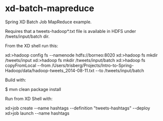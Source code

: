 xd-batch-mapreduce
==================

Spring XD Batch Job MapReduce example.

Requires that a tweets-hadoop*.txt file is available in HDFS under /twets/input/batch dir.

From the XD shell run this:

xd:>hadoop config fs --namenode hdfs://borneo:8020
xd:>hadoop fs mkdir /tweets/input
xd:>hadoop fs mkdir /tweets/input/batch
xd:>hadoop fs copyFromLocal --from /Users/trisberg/Projects/Intro-to-Spring-Hadoop/data/hadoop-tweets_2014-08-11.txt --to /tweets/input/batch

Build with:

$ mvn clean package install

Run from XD Shell with:

xd>job create --name hashtags --definition "tweets-hashtags" --deploy
xd>job launch --name hashtags

